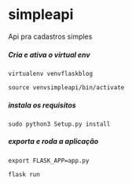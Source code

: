 # simpleapi
Api pra cadastros simples

##### Cria e ativa o virtual env

`virtualenv venvflaskblog`

`source venvsimpleapi/bin/activate`

##### instala os requisitos
`sudo python3 Setup.py install`

##### exporta e roda a aplicação
`export FLASK_APP=app.py`

`flask run`
